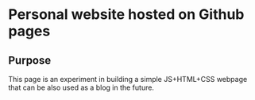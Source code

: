 # Personal website hosted on Github pages

## Purpose

This page is an experiment in building a simple JS+HTML+CSS webpage that can be also used as a blog in the future. 

